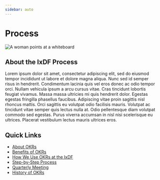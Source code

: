 ```yaml
---
sidebar: auto
---
```


# Process

![A woman points at a whiteboard](/hero-three.png)

## About the IxDF Process

Lorem ipsum dolor sit amet, consectetur adipiscing elit, sed do eiusmod tempor incididunt ut labore et dolore magna
aliqua. Nunc sed id semper risus in hendrerit. Condimentum lacinia quis vel eros donec ac odio tempor orci. Nullam
vehicula ipsum a arcu cursus vitae. Cras tincidunt lobortis feugiat vivamus. Massa massa ultricies mi quis hendrerit
dolor. Egestas egestas fringilla phasellus faucibus. Adipiscing vitae proin sagittis nisl rhoncus mattis. Orci sagittis
eu volutpat odio facilisis mauris. Volutpat ac tincidunt vitae semper quis lectus nulla at. Odio pellentesque diam
volutpat commodo sed egestas. Purus viverra accumsan in nisl nisi scelerisque eu ultrices. Placerat vestibulum lectus
mauris ultrices eros.

## Quick Links

-   [About OKRs](/process/about-okrs.md)
-   [Benefits of OKRs](/process/benefits-of-okrs.md)
-   [How We Use OKRs at the IxDF](/process/okr-usage.md)
-   [Step-by-Step Process](/process/okr-process.md)
-   [Quarterly Meeting](/process/quarterly-meeting.md)
-   [History of OKRs](/process/okr-history.md)
